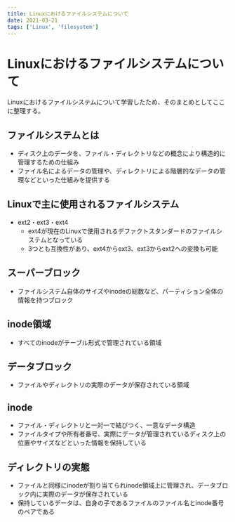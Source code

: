 ```yaml
---
title: Linuxにおけるファイルシステムについて
date: 2021-03-21
tags: ['Linux', 'filesystem']
---
```


# Linuxにおけるファイルシステムについて
Linuxにおけるファイルシステムについて学習したため、そのまとめとしてここに整理する。

## ファイルシステムとは
- ディスク上のデータを、ファイル・ディレクトリなどの概念により構造的に管理するための仕組み
- ファイル名によるデータの管理や、ディレクトリによる階層的なデータの管理などといった仕組みを提供する

## Linuxで主に使用されるファイルシステム
- ext2・ext3・ext4
  - ext4が現在のLinuxで使用されるデファクトスタンダードのファイルシステムとなっている
  - 3つとも互換性があり、ext4からext3、ext3からext2への変換も可能

## スーパーブロック
- ファイルシステム自体のサイズやinodeの総数など、パーティション全体の情報を持つブロック

## inode領域
- すべてのinodeがテーブル形式で管理されている領域

## データブロック
- ファイルやディレクトリの実際のデータが保存されている領域

## inode
- ファイル・ディレクトリと一対一で結びつく、一意なデータ構造
- ファイルタイプや所有者番号、実際にデータが管理されているディスク上の位置やサイズなどといった情報を保持している

## ディレクトリの実態
- ファイルと同様にinodeが割り当てられinode領域上に管理され、データブロック内に実際のデータが保存されている
- 保持しているデータは、自身の子であるファイルのファイル名とinode番号のペアである
